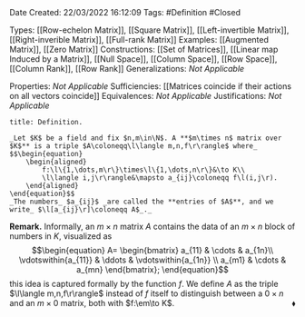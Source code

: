 <br />
<br />

Date Created: 22/03/2022 16:12:09
Tags: #Definition #Closed 

Types: [[Row-echelon Matrix]], [[Square Matrix]], [[Left-invertible Matrix]], [[Right-inverible Matrix]], [[Full-rank Matrix]]
Examples: [[Augmented Matrix]], [[Zero Matrix]]
Constructions: [[Set of Matrices]], [[Linear map Induced by a Matrix]], [[Null Space]], [[Column Space]], [[Row Space]], [[Column Rank]], [[Row Rank]]
Generalizations: _Not Applicable_

Properties: _Not Applicable_
Sufficiencies: [[Matrices coincide if their actions on all vectors coincide]]
Equivalences: _Not Applicable_
Justifications: _Not Applicable_

``` ad-Definition
title: Definition.

_Let $K$ be a field and fix $n,m\in\N$. A **$m\times n$ matrix over $K$** is a triple $A\coloneqq\l\langle m,n,f\r\rangle$ where_
$$\begin{equation}
    \begin{aligned}
        f:\l\{1,\dots,m\r\}\times\l\{1,\dots,n\r\}&\to K\\
        \l\langle i,j\r\rangle&\mapsto a_{ij}\coloneqq f\l(i,j\r).
    \end{aligned}
\end{equation}$$
_The numbers_ $a_{ij}$ _are called the **entries of $A$**, and we write_ $\l[a_{ij}\r]\coloneqq A$_._

```

**Remark.** Informally, an $m\times n$ matrix $A$ contains the data of an $m\times n$ block of numbers in $K$, visualized as
$$\begin{equation}
    A=
        \begin{bmatrix}
            a_{11} & \cdots & a_{1n}\\
            \vdotswithin{a_{11}} & \ddots & \vdotswithin{a_{1n}} \\
            a_{m1} & \cdots & a_{mn}
        \end{bmatrix};
\end{equation}$$
this idea is captured formally by the function $f$. We define $A$ as the triple $\l\langle m,n,f\r\rangle$ instead of $f$ itself to distinguish between a $0\times n$ and an $m\times 0$ matrix, both with $f:\em\to K$.<span style="float:right;">$\blacklozenge$</span>
